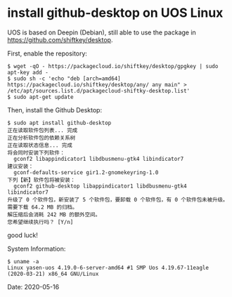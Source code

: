 # install github-desktop on UOS Linux

UOS is based on Deepin (Debian), still able to use the package in https://github.com/shiftkey/desktop.

First, enable the repository:

```
$ wget -qO - https://packagecloud.io/shiftkey/desktop/gpgkey | sudo apt-key add -
$ sudo sh -c 'echo "deb [arch=amd64] https://packagecloud.io/shiftkey/desktop/any/ any main" > /etc/apt/sources.list.d/packagecloud-shiftky-desktop.list'
$ sudo apt-get update
```

Then, install the Github Desktop:

```
$ sudo apt install github-desktop
正在读取软件包列表... 完成
正在分析软件包的依赖关系树       
正在读取状态信息... 完成       
将会同时安装下列软件：
  gconf2 libappindicator1 libdbusmenu-gtk4 libindicator7
建议安装：
  gconf-defaults-service gir1.2-gnomekeyring-1.0
下列【新】软件包将被安装：
  gconf2 github-desktop libappindicator1 libdbusmenu-gtk4 libindicator7
升级了 0 个软件包，新安装了 5 个软件包，要卸载 0 个软件包，有 0 个软件包未被升级。
需要下载 64.2 MB 的归档。
解压缩后会消耗 242 MB 的额外空间。
您希望继续执行吗？ [Y/n] 
```

good luck!

System Information:

```
$ uname -a
Linux yasen-uos 4.19.0-6-server-amd64 #1 SMP Uos 4.19.67-11eagle (2020-03-21) x86_64 GNU/Linux
```

Date: 2020-05-16
